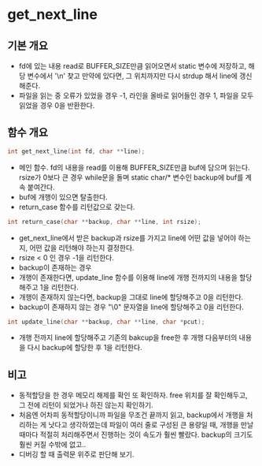 # get_next_line
## 기본 개요
* fd에 있는 내용 read로 BUFFER_SIZE만큼 읽어오면서 static 변수에 저장하고, 해당 변수에서 '\n' 찾고 만약에 있다면, 그 위치까지만 다시 strdup 해서 line에 갱신해준다.
* 파일을 읽는 중 오류가 있었을 경우 -1, 라인을 올바로 읽어들인 경우 1, 파일을 모두 읽었을 경우 0을 반환한다.

## 함수 개요
```c
int	get_next_line(int fd, char **line);
```
  * 메인 함수. fd의 내용을 read를 이용해 BUFFER_SIZE만큼 buf에 담으며 읽는다. rsize가 0보다 큰 경우 while문을 돌며 static char/* 변수인 backup에 buf를 계속 붙여간다.
  * buf에 개행이 있으면 탈출한다.
  * return_case 함수를 리턴값으로 갖는다.  
```c
int	return_case(char **backup, char **line, int rsize);
```
  * get_next_line에서 받은 backup과 rsize를 가지고 line에 어떤 값을 넣어야 하는지, 어떤 값을 리턴해야 하는지 결정한다.
  * rsize < 0 인 경우 -1을 리턴한다.
  * backup이 존재하는 경우
  * 개행이 존재한다면, update_line 함수를 이용해 line에 개행 전까지의 내용을 할당해주고 1을 리턴한다.
  * 개행이 존재하지 않는다면, backup을 그대로 line에 할당해주고 0을 리턴한다.
  * backup이 존재하지 않는 경우 "\0" 문자열을 line에 할당해주고 0을 리턴한다.
```c
int	update_line(char **backup, char **line, char *pcut);
```
  * 개행 전까지 line에 할당해주고 기존의 bakcup을 free한 후 개행 다음부터의 내용을 다시 backup에 할당한 후 1을 리턴한다.

## 비고
* 동적할당을 한 경우 메모리 해제를 확인 또 확인하자. free 위치를 잘 확인해두고, 그 전에 리턴이 되었거나 하진 않는지 확인하기.
* 처음엔 어차피 동적할당이니까 파일을 무조건 끝까지 읽고, backup에서 개행을 처리하는 게 낫다고 생각하였는데 파일이 여러 줄로 구성된 큰 용량일 때, 개행을 만날 때마다 적절히 처리해주면서 진행하는 것이 속도가 훨씬 빨랐다. backup의 크기도 훨씬 커질 수밖에 없고.. 
* 디버깅 할 때 출력문 위주로 판단해 보기.
